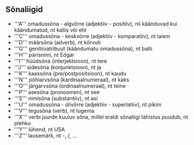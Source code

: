 ## Sõnaliigid
* '''A''' omadussõna - algvõrre (adjektiiv - positiiv), nii käänduvad kui käändumatud, nt kallis või eht
* '''C''' omadussõna - keskvõrre (adjektiiv - komparatiiv), nt laiem
* '''D''' määrsõna (adverb), nt kõrvuti
* '''G''' genitiivatribuut (käändumatu omadussõna), nt balti
* '''H''' pärisnimi, nt Edgar
* '''I''' hüüdsõna (interjektsioon), nt tere
* '''J''' sidesõna (konjunktsioon), nt ja
* '''K''' kaassõna (pre/postpositsioon), nt kaudu
* '''N''' põhiarvsõna (kardinaalnumeraal), nt kaks
* '''O''' järgarvsõna (ordinaalnumeraal), nt teine
* '''P''' asesõna (pronoomen), nt see
* '''S''' nimisõna (substantiiv), nt asi
* '''U''' omadussõna - ülivõrre (adjektiiv - superlatiiv), nt pikim
* '''V''' tegusõna (verb), nt lugema
* '''X''' verbi juurde kuuluv sõna, millel eraldi sõnaliigi tähistus puudub, nt plehku
* '''Y''' lühend, nt USA
* '''Z''' lausemärk, nt -, /, ...
